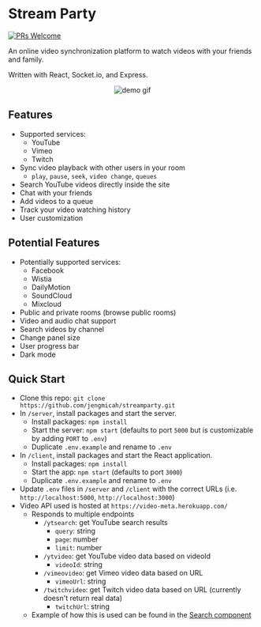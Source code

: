 # Stream Party

[![PRs Welcome](https://img.shields.io/badge/PRs-welcome-brightgreen.svg?style=flat-square)](http://makeapullrequest.com)

An online video synchronization platform to watch videos with your friends and family.

Written with React, Socket.io, and Express.

<p align="center">
  <img src="https://github.com/jengmicah/streamparty/blob/master/images/demo.gif?raw=true" alt="demo gif">
</p>

## Features

- Supported services:
  - YouTube
  - Vimeo
  - Twitch
- Sync video playback with other users in your room
  - `play`, `pause`, `seek`, `video change`, `queues`
- Search YouTube videos directly inside the site
- Chat with your friends
- Add videos to a queue
- Track your video watching history
- User customization

## Potential Features

- Potentially supported services:
  - Facebook
  - Wistia
  - DailyMotion
  - SoundCloud
  - Mixcloud
- Public and private rooms (browse public rooms)
- Video and audio chat support
- Search videos by channel
- Change panel size
- User progress bar
- Dark mode

## Quick Start

- Clone this repo: `git clone https://github.com/jengmicah/streamparty.git`
- In `/server`, install packages and start the server.
  - Install packages: `npm install`
  - Start the server: `npm start` (defaults to port `5000` but is customizable by adding `PORT` to `.env`)
  - Duplicate `.env.example` and rename to `.env`
- In `/client`, install packages and start the React application.
  - Install packages: `npm install`
  - Start the app: `npm start` (defaults to port `3000`)
  - Duplicate `.env.example` and rename to `.env`
- Update `.env` files in `/server` and `/client` with the correct URLs (i.e. `http://localhost:5000`, `http://localhost:3000`)
- Video API used is hosted at `https://video-meta.herokuapp.com/`
  - Responds to multiple endpoints
    - `/ytsearch`: get YouTube search results
      - `query`: string
      - `page`: number
      - `limit`: number
    - `/ytvideo`: get YouTube video data based on videoId
      - `videoId`: string
    - `/vimeovideo`: get Vimeo video data based on URL
      - `vimeoUrl`: string
    - `/twitchvideo`: get Twitch video data based on URL (currently doesn't return real data)
      - `twitchUrl`: string
  - Example of how this is used can be found in the [Search component](https://github.com/jengmicah/streamparty/blob/master/client/src/components/Video/Search/Search.js)
